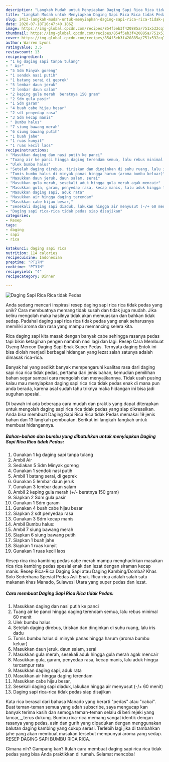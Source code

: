 ```yaml
---
description: "Langkah Mudah untuk Menyiapkan Daging Sapi Rica Rica tidak Pedas, Lezat Sekali"
title: "Langkah Mudah untuk Menyiapkan Daging Sapi Rica Rica tidak Pedas, Lezat Sekali"
slug: 2413-langkah-mudah-untuk-menyiapkan-daging-sapi-rica-rica-tidak-pedas-lezat-sekali
date: 2020-07-18T16:47:40.186Z
image: https://img-global.cpcdn.com/recipes/854f5eb3f420885a/751x532cq70/daging-sapi-rica-rica-tidak-pedas-foto-resep-utama.jpg
thumbnail: https://img-global.cpcdn.com/recipes/854f5eb3f420885a/751x532cq70/daging-sapi-rica-rica-tidak-pedas-foto-resep-utama.jpg
cover: https://img-global.cpcdn.com/recipes/854f5eb3f420885a/751x532cq70/daging-sapi-rica-rica-tidak-pedas-foto-resep-utama.jpg
author: Warren Lyons
ratingvalue: 3.5
reviewcount: 13
recipeingredient:
- "1 kg daging sapi tanpa tulang"
- " Air"
- "5 Sdm Minyak goreng"
- "1 sendok nasi putih"
- "1 batang serai di geprek"
- "5 lembar daun jeruk"
- "3 lembar daun salam"
- "2 keping gula merah  beratnya 150 gram"
- "2 Sdm gula pasir"
- "1 Sdm garam"
- "4 buah cabe hijau besar"
- "2 sdt penyedap rasa"
- "3 Sdm kecap manis"
- " Bumbu halus"
- "7 siung bawang merah"
- "6 siung bawang putih"
- "1 buah jahe"
- "1 ruas kunyit"
- "1 ruas kecil laos"
recipeinstructions:
- "Masukkan daging dan nasi putih ke panci"
- "Tuang air ke panci hingga daging terendam semua, lalu rebus minimal 60 menit"
- "Ulek bumbu halus"
- "Setelah daging direbus, tiriskan dan dinginkan di suhu ruang, lalu iris dadu"
- "Tumis bumbu halus di minyak panas hingga harum (aroma bumbu keluar)"
- "Masukkan daun jeruk, daun salam, serai"
- "Masukkan gula merah, sesekali aduk hingga gula merah agak mencair"
- "Masukkan gula, garam, penyedap rasa, kecap manis, lalu aduk hingga tercampur rata"
- "Masukkan daging sapi, aduk rata"
- "Masukkan air hingga daging terendam"
- "Masukkan cabe hijau besar,"
- "Sesekali daging sapi diaduk, lakukan hingga air menyusut (-/+ 60 menit)"
- "Daging sapi rica-rica tidak pedas siap disajikan"
categories:
- Resep
tags:
- daging
- sapi
- rica

katakunci: daging sapi rica 
nutrition: 114 calories
recipecuisine: Indonesian
preptime: "PT17M"
cooktime: "PT31M"
recipeyield: "4"
recipecategory: Dinner

---
```



![Daging Sapi Rica Rica tidak Pedas](https://img-global.cpcdn.com/recipes/854f5eb3f420885a/751x532cq70/daging-sapi-rica-rica-tidak-pedas-foto-resep-utama.jpg)

Anda sedang mencari inspirasi resep daging sapi rica rica tidak pedas yang unik? Cara membuatnya memang tidak susah dan tidak juga mudah. Jika keliru mengolah maka hasilnya tidak akan memuaskan dan bahkan tidak sedap. Padahal daging sapi rica rica tidak pedas yang enak seharusnya memiliki aroma dan rasa yang mampu memancing selera kita.

Rica daging sapi kita masak dengan banyak cabe sehingga rasanya pedas tapi bikin ketagihan pengen nambah nasi lagi dan lagi. Resep Cara Membuat Oseng Mercon Daging Sapi Enak Super Pedas. Ternyata daging Entok ini bisa diolah menjadi berbagai hidangan yang lezat salah satunya adalah dimasak rica-rica.

Banyak hal yang sedikit banyak mempengaruhi kualitas rasa dari daging sapi rica rica tidak pedas, pertama dari jenis bahan, kemudian pemilihan bahan segar sampai cara mengolah dan menyajikannya. Tidak usah pusing kalau mau menyiapkan daging sapi rica rica tidak pedas enak di mana pun anda berada, karena asal sudah tahu triknya maka hidangan ini bisa jadi suguhan spesial.


Di bawah ini ada beberapa cara mudah dan praktis yang dapat diterapkan untuk mengolah daging sapi rica rica tidak pedas yang siap dikreasikan. Anda bisa membuat Daging Sapi Rica Rica tidak Pedas memakai 19 jenis bahan dan 13 langkah pembuatan. Berikut ini langkah-langkah untuk membuat hidangannya.

<!--inarticleads1-->

##### Bahan-bahan dan bumbu yang dibutuhkan untuk menyiapkan Daging Sapi Rica Rica tidak Pedas:

1. Gunakan 1 kg daging sapi tanpa tulang
1. Ambil  Air
1. Sediakan 5 Sdm Minyak goreng
1. Gunakan 1 sendok nasi putih
1. Ambil 1 batang serai, di geprek
1. Gunakan 5 lembar daun jeruk
1. Gunakan 3 lembar daun salam
1. Ambil 2 keping gula merah (+/- beratnya 150 gram)
1. Siapkan 2 Sdm gula pasir
1. Gunakan 1 Sdm garam
1. Gunakan 4 buah cabe hijau besar
1. Siapkan 2 sdt penyedap rasa
1. Gunakan 3 Sdm kecap manis
1. Ambil  Bumbu halus:
1. Ambil 7 siung bawang merah
1. Siapkan 6 siung bawang putih
1. Siapkan 1 buah jahe
1. Siapkan 1 ruas kunyit
1. Gunakan 1 ruas kecil laos


Resep rica rica kambing pedas cabe merah mampu menghadirkan masakan rica rica kambing pedas spesial enak dan lezat dengan siraman kecap manis. Resep Rica-Rica Daging Sapi atau Daging Kambing/Domba? Khas Solo Sederhana Spesial Pedas Asli Enak. Rica-rica adalah salah satu makanan khas Manado, Sulawesi Utara yang super pedas dan lezat. 

<!--inarticleads2-->

##### Cara membuat Daging Sapi Rica Rica tidak Pedas:

1. Masukkan daging dan nasi putih ke panci
1. Tuang air ke panci hingga daging terendam semua, lalu rebus minimal 60 menit
1. Ulek bumbu halus
1. Setelah daging direbus, tiriskan dan dinginkan di suhu ruang, lalu iris dadu
1. Tumis bumbu halus di minyak panas hingga harum (aroma bumbu keluar)
1. Masukkan daun jeruk, daun salam, serai
1. Masukkan gula merah, sesekali aduk hingga gula merah agak mencair
1. Masukkan gula, garam, penyedap rasa, kecap manis, lalu aduk hingga tercampur rata
1. Masukkan daging sapi, aduk rata
1. Masukkan air hingga daging terendam
1. Masukkan cabe hijau besar,
1. Sesekali daging sapi diaduk, lakukan hingga air menyusut (-/+ 60 menit)
1. Daging sapi rica-rica tidak pedas siap disajikan


Kata rica berasal dari bahasa Manado yang berarti &#34;pedas&#34; atau &#34;cabai&#34;. Buat teman-teman semua yang udah subscribe, saya mengucap kan banyak terima kasih dan semoga teman-teman selalu di beri rejeki yang lancar,,,,terus dukung. Bumbu rica-rica memang sangat identik dengan rasanya yang pedas, asin dan gurih yang dipadukan dengan menggunakan balutan daging kambing yang cukup serasi. Terlebih lagi jika di tambahkan jahe yang akan membuat masakan tersebut mempunyai aroma yang sedap. RESEP DAGING SAPI BUMBU RICA RICA. 

Gimana nih? Gampang kan? Itulah cara membuat daging sapi rica rica tidak pedas yang bisa Anda praktikkan di rumah. Selamat mencoba!

